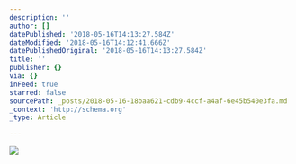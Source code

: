```yaml
---
description: ''
author: []
datePublished: '2018-05-16T14:13:27.584Z'
dateModified: '2018-05-16T14:12:41.666Z'
datePublishedOriginal: '2018-05-16T14:13:27.584Z'
title: ''
publisher: {}
via: {}
inFeed: true
starred: false
sourcePath: _posts/2018-05-16-18baa621-cdb9-4ccf-a4af-6e45b540e3fa.md
_context: 'http://schema.org'
_type: Article

---
```

![](https://the-grid-user-content.s3-us-west-2.amazonaws.com/5907dc5b-b4b3-4c03-9549-fe03ca1e70c9.jpg)